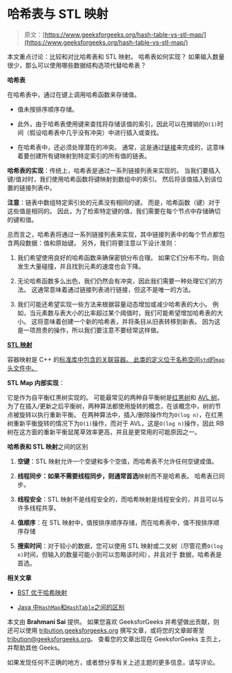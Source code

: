 # 哈希表与 STL 映射

> 原文：[https://www.geeksforgeeks.org/hash-table-vs-stl-map/](https://www.geeksforgeeks.org/hash-table-vs-stl-map/)

本文重点讨论：比较和对比哈希表和 STL 映射。 哈希表如何实现？ 如果输入数量很少，那么可以使用哪些数据结构选项代替哈希表？

**哈希表**

在哈希表中，通过在键上调用哈希函数来存储值。

*   值未按排序顺序存储。

*   此外，由于哈希表使用键来查找将存储该值的索引，因此可以在摊销的`O(1)`时间（假设哈希表中几乎没有冲突）中进行插入或查找。

*   在哈希表中，还必须处理潜在的冲突。 通常，这是通过[链接](https://www.geeksforgeeks.org/hashing-set-2-separate-chaining/)来完成的，这意味着要创建所有键映射到特定索引的所有值的链表。

**哈希表的实现**：传统上，哈希表是通过一系列链接列表来实现的。 当我们要插入键/值对时，我们使用哈希函数将键映射到数组中的索引。 然后将该值插入到该位置的链接列表中。

**注意**：链表中数组特定索引处的元素没有相同的键。 而是，哈希函数（键）对于这些值是相同的。 因此，为了检索特定键的值，我们需要在每个节点中存储确切的键和值。

总而言之，哈希表将通过一系列链接列表来实现，其中链接列表中的每个节点都包含两段数据：值和原始键。 另外，我们将要注意以下设计准则：

1.  我们希望使用良好的哈希函数来确保密钥分布合理。 如果它们分布不均，则会发生大量碰撞，并且找到元素的速度也会下降。

2.  无论哈希函数多么出色，我们仍然会有冲突，因此我们需要一种处理它们的方法。 这通常意味着通过链接列表进行链接，但这不是唯一的方法。

3.  我们可能还希望实现一些方法来根据容量动态增加或减少哈希表的大小。 例如，当元素数与表大小的比率超过某个阈值时，我们可能希望增加哈希表的大小。 这将意味着创建一个新的哈希表，并将条目从旧表转移到新表。 因为这是一项昂贵的操作，所以我们要注意不要经常这样做。

[**STL 映射**](https://www.geeksforgeeks.org/map-associative-containers-the-c-standard-template-library-stl/)

容器映射是 C++ 的[标准库中包含的关联容器。 此类的定义位于名称空间`std`的`map`头文件中。](https://www.geeksforgeeks.org/stack-in-cpp-stl/)

**STL Map 内部实现**：

它是作为自平衡红黑树实现的。 可能最常见的两种自平衡树是[红黑树](https://www.geeksforgeeks.org/red-black-tree-set-1-introduction-2/)和 [AVL 树](https://www.geeksforgeeks.org/avl-tree-set-1-insertion/)。 为了在插入/更新之后平衡树，两种算法都使用旋转的概念，在该概念中，树的节点被旋转以执行重新平衡。 在两种算法中，插入/删除操作均为`O(log n)`，在红黑树重新平衡旋转的情况下为`O(1)`操作，而对于 AVL，这是`O(log n)`操作，因此 RB 树在这方面的重新平衡鼠尾草效率更高，并且是更常用的可能原因之一。

**哈希表和 STL 映射**之间的区别

1.  **空键**：STL 映射允许一个空键和多个空值，而哈希表不允许任何空键或值。

2.  **线程同步：如果不需要线程同步，则通常首选**映射而不是哈希表。 哈希表已同步。

3.  **线程安全**：STL 映射不是线程安全的，而哈希映射是线程安全的，并且可以与许多线程共享。

4.  **值顺序**：在 STL 映射中，值按排序顺序存储，而在哈希表中，值不按排序顺序存储

5.  **搜索时间**：对于较小的数据，您可以使用 STL 映射或二叉树（尽管花费`O(log n)`时间，但输入的数量可能小到可以忽略该时间），并且对于 数据，哈希表是首选。

**相关文章**

*   [BST 优于哈希映射](https://www.geeksforgeeks.org/advantages-of-bst-over-hash-table/)

*   [Java 中`HashMap`和`HashTable`之间的区别](https://www.geeksforgeeks.org/differences-between-hashmap-and-hashtable-in-java/)

本文由 **Brahmani Sai** 提供。 如果您喜欢 GeeksforGeeks 并希望做出贡献，则还可以使用 [tribution.geeksforgeeks.org](http://www.contribute.geeksforgeeks.org) 撰写文章，或将您的文章邮寄至 tribution@geeksforgeeks.org。 查看您的文章出现在 GeeksforGeeks 主页上，并帮助其他 Geeks。

如果发现任何不正确的地方，或者想分享有关上述主题的更多信息，请写评论。

